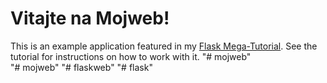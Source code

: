# Vitajte na Mojweb!

This is an example application featured in my [Flask Mega-Tutorial](https://blog.miguelgrinberg.com/post/the-flask-mega-tutorial-part-i-hello-world). See the tutorial for instructions on how to work with it.
"# mojweb"  
"# mojweb" 
"# flaskweb" 
"# flask" 
